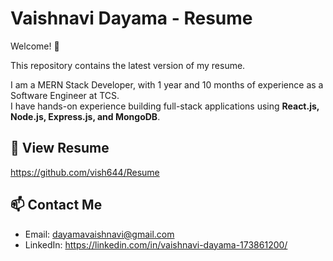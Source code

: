 # Vaishnavi Dayama - Resume

Welcome! 👋

This repository contains the latest version of my resume.

I am a MERN Stack Developer, with 1 year and 10 months of experience as a Software Engineer at TCS.  
I have hands-on experience building full-stack applications using **React.js, Node.js, Express.js, and MongoDB**.

## 🔗 View Resume
https://github.com/vish644/Resume

## 📫 Contact Me
- Email: dayamavaishnavi@gmail.com  
- LinkedIn: https://linkedin.com/in/vaishnavi-dayama-173861200/      
